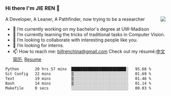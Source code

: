 ### Hi there I'm JIE REN 👋

<img align="right" src="https://github-readme-stats.vercel.app/api?username=BillRencn&show_icons=true&icon_color=0366d6&bg_color=ffffff&hide_title=true" />
A Developer, A Leaner, A Pathfinder, now trying to be a researcher

- 🔭 I’m currently working on my bachelor's degree at UW-Madison
- 🌱 I’m currently learning the tricks of traditional tasks in Computer Vision.
- 👯 I’m looking to collaborate with interesting people like you. 
- 🤔 I’m looking for interns.
- 📫 How to reach me: billrenchina@gmail.com
Check out my résumé:[中文简历](), [Resume]()

<!--START_SECTION:waka-->

```txt
Python       20 hrs 57 mins  ████████████████████████░   95.68 %
Git Config   22 mins         ▒░░░░░░░░░░░░░░░░░░░░░░░░   01.69 %
Text         19 mins         ▒░░░░░░░░░░░░░░░░░░░░░░░░   01.46 %
Bash         14 mins         ▒░░░░░░░░░░░░░░░░░░░░░░░░   01.14 %
Makefile     0 secs          ░░░░░░░░░░░░░░░░░░░░░░░░░   00.03 %
```

<!--END_SECTION:waka-->
